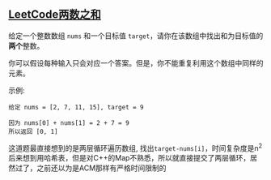 ## [LeetCode两数之和](https://leetcode-cn.com/problems/two-sum/description/)
给定一个整数数组 `nums` 和一个目标值 `target`，请你在该数组中找出和为目标值的**两个**整数。

你可以假设每种输入只会对应一个答案。但是，你不能重复利用这个数组中同样的元素。

示例:
```
给定 nums = [2, 7, 11, 15], target = 9

因为 nums[0] + nums[1] = 2 + 7 = 9
所以返回 [0, 1]
```

这道题最直接想到的是两层循环遍历数组, 找出`target-nums[i]`，时间复杂度是n<sup>2</sup>
后来想到用哈希表，但是对C++的Map不熟悉，所以就直接提交了两层循环，居然过了，之前还以为是ACM那样有严格时间限制的
